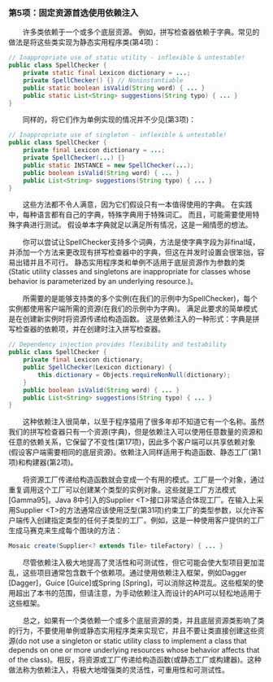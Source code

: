 ### 第5项：固定资源首选使用依赖注入

&emsp;&emsp;许多类依赖于一个或多个底层资源。 例如，拼写检查器依赖于字典。常见的做法是将这些类实现为静态实用程序类(第4项)：

```java
// Inappropriate use of static utility - inflexible & untestable!
public class SpellChecker {
    private static final Lexicon dictionary = ...;
    private SpellChecker() {} // Noninstantiable
    public static boolean isValid(String word) { ... }
    public static List<String> suggestions(String typo) { ... }
}
```

&emsp;&emsp;同样的，将它们作为单例实现的情况并不少见(第3项)：

```java
// Inappropriate use of singleton - inflexible & untestable!
public class SpellChecker {
    private final Lexicon dictionary = ...;
    private SpellChecker(...) {}
    public static INSTANCE = new SpellChecker(...);
    public boolean isValid(String word) { ... }
    public List<String> suggestions(String typo) { ... }
}
```

&emsp;&emsp;这些方法都不令人满意，因为它们假设只有一本值得使用的字典。 在实践中，每种语言都有自己的字典，特殊字典用于特殊词汇。 而且，可能需要使用特殊字典进行测试。 假设单本字典就足以满足所有情况，这是一厢情愿的想法。

&emsp;&emsp;你可以尝试让SpellChecker支持多个词典，方法是使字典字段为非final域，并添加一个方法来更改现有拼写检查器中的字典，但这在并发时设置会很笨拙，容易出错并且不可行。 静态实用程序类和单例不适用于底层资源作为参数的类(Static utility classes and singletons are inappropriate for classes whose behavior is parameterized by an underlying resource.)。

&emsp;&emsp;所需要的是能够支持类的多个实例(在我们的示例中为SpellChecker)，每个实例都使用客户端所需的资源(在我们的示例中为字典)。 满足此要求的简单模式是在创建新实例时将资源传递给构造函数。 这是依赖注入的一种形式：字典是拼写检查器的依赖项，并在创建时注入拼写检查器。

```java
// Dependency injection provides flexibility and testability
public class SpellChecker {
    private final Lexicon dictionary;
    public SpellChecker(Lexicon dictionary) {
        this.dictionary = Objects.requireNonNull(dictionary);
    }
    public boolean isValid(String word) { ... }
    public List<String> suggestions(String typo) { ... }
}
```

&emsp;&emsp;这种依赖注入很简单，以至于程序猿用了很多年却不知道它有一个名称。虽然我们的拼写检查器只有一个资源(字典)，但是依赖注入可以使用任意数量的资源和任意的依赖关系，它保留了不变性(第17项)，因此多个客户端可以共享依赖对象(假设客户端需要相同的底层资源)。依赖注入同样适用于构造函数、静态工厂(第1项)和构建器(第2项)。

&emsp;&emsp;将资源工厂传递给构造函数就会变成一个有用的模式。工厂是一个对象，通过重复调用这个工厂可以创建某个类型的实例对象。这些就是工厂方法模式 \[Gamma95\]。Java 8中引入的Supplier &lt;T&gt;接口非常适合体现工厂。在输入上采用Supplier &lt;T&gt;的方法通常应该使用泛型(第31项)约束工厂的类型参数，以允许客户端传入创建指定类型的任何子类型的工厂。例如，这是一种使用客户提供的工厂生成马赛克来生成每个图块的方法：

```java
Mosaic create(Supplier<? extends Tile> tileFactory) { ... }
```

&emsp;&emsp;尽管依赖注入极大地提高了灵活性和可测试性，但它可能会使大型项目更加混乱，这些项目通常包含数千个依赖项。通过使用依赖注入框架，例如Dagger \[Dagger\]，Guice \[Guice\]或Spring \[Spring\]，可以消除这种混乱。这些框架的使用超出了本书的范围，但请注意，为手动依赖注入而设计的API可以轻松地适用于这些框架。

&emsp;&emsp;总之，如果有一个类依赖一个或多个底层资源的类，并且底层资源类影响了类的行为，不要使用单例或静态实用程序类来实现它，并且不要让类直接创建这些资源(do not use a singleton or static utility class to implement a class that depends on one or more underlying resources whose behavior affects that of the class)。相反，将资源或工厂传递给构造函数(或静态工厂或构建器)。这种做法称为依赖注入，将极大地增强类的灵活性，可重用性和可测试性。